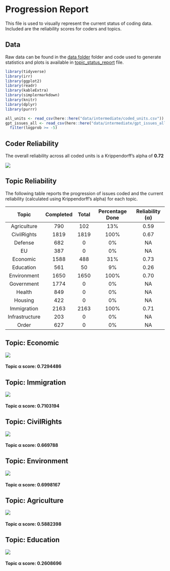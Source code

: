 # Progression Report


This file is used to visually represent the current status of coding
data. Included are the reliability scores for coders and topics.

## Data

Raw data can be found in the [data
folder](https://github.com/vanatteveldt/issuepositions/tree/main/data)
folder and code used to generate statistics and plots is available in
[topic_status_report](https://github.com/vanatteveldt/issuepositions/blob/main/src/data-processing/topic_status_report.R)
file.

``` r
library(tidyverse)
library(irr)
library(ggplot2)
library(readr)
library(kableExtra)
library(simplermarkdown)
library(knitr)
library(dplyr)
library(purrr)
```

``` r
all_units <- read_csv(here::here("data/intermediate/coded_units.csv"))
gpt_issues_all <- read_csv(here::here("data/intermediate/gpt_issues_all.csv")) |>
  filter(logprob >= -5)
```

## Coder Reliability

The overall reliability across all coded units is a Krippendorff’s alpha
of **0.72**

![](topic_report_files/figure-commonmark/plot-alpha-1.png)

## Topic Reliability

The following table reports the progression of issues coded and the
current reliability (calculated using Krippendorff’s alpha) for each
topic.

<center>

|     Topic      | Completed | Total | Percentage Done | Reliability (α) |
|:--------------:|:---------:|:-----:|:---------------:|:---------------:|
|  Agriculture   |    790    |  102  |       13%       |      0.59       |
|  CivilRights   |   1819    | 1819  |      100%       |      0.67       |
|    Defense     |    682    |   0   |       0%        |       NA        |
|       EU       |    387    |   0   |       0%        |       NA        |
|    Economic    |   1588    |  488  |       31%       |      0.73       |
|   Education    |    561    |  50   |       9%        |      0.26       |
|  Environment   |   1650    | 1650  |      100%       |      0.70       |
|   Government   |   1774    |   0   |       0%        |       NA        |
|     Health     |    849    |   0   |       0%        |       NA        |
|    Housing     |    422    |   0   |       0%        |       NA        |
|  Immigration   |   2163    | 2163  |      100%       |      0.71       |
| Infrastructure |    203    |   0   |       0%        |       NA        |
|     Order      |    627    |   0   |       0%        |       NA        |

</center>

## Topic: Economic

![](topic_report_files/figure-commonmark/pairwise-plots-1.png)

#### Topic α score: 0.7294486

## Topic: Immigration

![](topic_report_files/figure-commonmark/pairwise-plots-2.png)

#### Topic α score: 0.7103194

## Topic: CivilRights

![](topic_report_files/figure-commonmark/pairwise-plots-3.png)

#### Topic α score: 0.669788

## Topic: Environment

![](topic_report_files/figure-commonmark/pairwise-plots-4.png)

#### Topic α score: 0.6998167

## Topic: Agriculture

![](topic_report_files/figure-commonmark/pairwise-plots-5.png)

#### Topic α score: 0.5882398

## Topic: Education

![](topic_report_files/figure-commonmark/pairwise-plots-6.png)

#### Topic α score: 0.2608696
